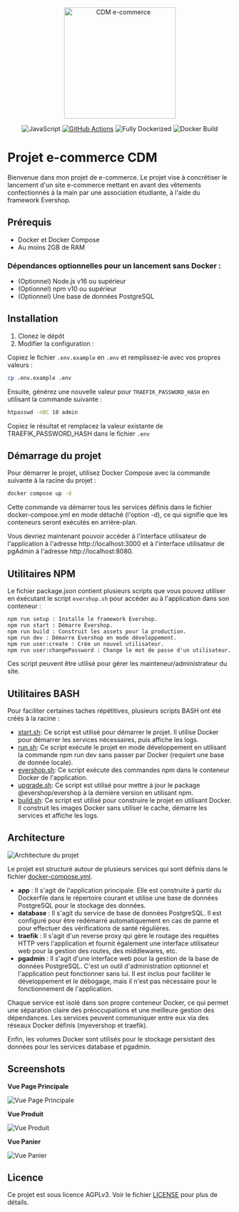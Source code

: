 <div align="center"><img src="https://raw.githubusercontent.com/g-cssx/cdm/main/themes/cdm/public/cdm-logo.webp" alt="CDM e-commerce" height="250"></div>

<div align="center">

![JavaScript](https://img.shields.io/badge/JavaScript-F7DF1E?logo=javascript&logoColor=000)
[![GitHub Actions](https://img.shields.io/badge/Using_GitHub_Actions-2088FF?logo=github-actions&logoColor=white)](https://docs.github.com/en/actions)
![Fully Dockerized](https://img.shields.io/badge/Fully_Dockerized-2496ED?logo=docker&logoColor=fff)
![Docker Build](https://github.com/g-cssx/cdm/actions/workflows/build.yml/badge.svg)

</div>

# Projet e-commerce CDM

Bienvenue dans mon projet de e-commerce. Le projet vise à concrétiser le lancement d'un site e-commerce mettant en avant des vêtements confectionnés à la main par une association étudiante, à l'aide du framework Evershop.

## Prérequis

- Docker et Docker Compose
- Au moins 2GB de RAM

### Dépendances optionnelles pour un lancement sans Docker :

- (Optionnel) Node.js v16 ou supérieur
- (Optionnel) npm v10 ou supérieur
- (Optionnel) Une base de données PostgreSQL

## Installation

1. Clonez le dépôt
2. Modifier la configuration :

Copiez le fichier `.env.example` en `.env` et remplissez-le avec vos propres valeurs :

```bash
cp .env.example .env
```

Ensuite, générez une nouvelle valeur pour `TRAEFIK_PASSWORD_HASH` en utilisant la commande suivante :

```bash
htpasswd -nBC 10 admin
```

Copiez le résultat et remplacez la valeur existante de TRAEFIK_PASSWORD_HASH dans le fichier `.env`

## Démarrage du projet

Pour démarrer le projet, utilisez Docker Compose avec la commande suivante à la racine du projet :

```bash
docker compose up -d
```

Cette commande va démarrer tous les services définis dans le fichier docker-compose.yml en mode détaché (l'option -d), ce qui signifie que les conteneurs seront exécutés en arrière-plan.

Vous devriez maintenant pouvoir accéder à l'interface utilisateur de l'application à l'adresse http://localhost:3000 et à l'interface utilisateur de pgAdmin à l'adresse http://localhost:8080.

## Utilitaires NPM

Le fichier package.json contient plusieurs scripts que vous pouvez utiliser en éxécutant le script `evershop.sh` pour accéder au à l'application dans son conteneur :

```
npm run setup : Installe le framework Evershop.
npm run start : Démarre Evershop.
npm run build : Construit les assets pour la production.
npm run dev : Démarre Evershop en mode développement.
npm run user:create : Crée un nouvel utilisateur.
npm run user:changePassword : Change le mot de passe d'un utilisateur.
```

Ces script peuvent être utilisé pour gérer les mainteneur/administrateur du site.

## Utilitaires BASH

Pour faciliter certaines taches répétitives, plusieurs scripts BASH ont été créés à la racine :

- [start.sh](start.sh): Ce script est utilisé pour démarrer le projet. Il utilise Docker pour démarrer les services nécessaires, puis affiche les logs.
- [run.sh](run.sh): Ce script exécute le projet en mode développement en utilisant la commande npm run dev sans passer par Docker (requiert une base de donnée locale).
- [evershop.sh](run.sh): Ce script exécute des commandes npm dans le conteneur Docker de l'application.
- [upgrade.sh](upgrade.sh): Ce script est utilisé pour mettre à jour le package @evershop/evershop à la dernière version en utilisant npm.
- [build.sh](build.sh): Ce script est utilisé pour construire le projet en utilisant Docker. Il construit les images Docker sans utiliser le cache, démarre les services et affiche les logs.

## Architecture

![Architecture du projet](https://raw.githubusercontent.com/g-cssx/cdm/main/media/architecture.svg)

Le projet est structuré autour de plusieurs services qui sont définis dans le fichier [docker-compose.yml](docker-compose.yml).

- **app** : Il s'agit de l'application principale. Elle est construite à partir du Dockerfile dans le répertoire courant et utilise une base de données PostgreSQL pour le stockage des données.
- **database** : Il s'agit du service de base de données PostgreSQL. Il est configuré pour être redémarré automatiquement en cas de panne et pour effectuer des vérifications de santé régulières.
- **traefik** : Il s'agit d'un reverse proxy qui gère le routage des requêtes HTTP vers l'application et fournit également une interface utilisateur web pour la gestion des routes, des middlewares, etc.
- **pgadmin** : Il s'agit d'une interface web pour la gestion de la base de données PostgreSQL. C'est un outil d'administration optionnel et l'application peut fonctionner sans lui. Il est inclus pour faciliter le développement et le débogage, mais il n'est pas nécessaire pour le fonctionnement de l'application.

Chaque service est isolé dans son propre conteneur Docker, ce qui permet une séparation claire des préoccupations et une meilleure gestion des dépendances. Les services peuvent communiquer entre eux via des réseaux Docker définis (myevershop et traefik).

Enfin, les volumes Docker sont utilisés pour le stockage persistant des données pour les services database et pgadmin.

## Screenshots

**Vue Page Principale**

![Vue Page Principale](https://raw.githubusercontent.com/g-cssx/cdm/main/media/vue-page-principale.png)

**Vue Produit**

![Vue Produit](https://raw.githubusercontent.com/g-cssx/cdm/main/media/vue-produit.png)

**Vue Panier**

![Vue Panier](https://raw.githubusercontent.com/g-cssx/cdm/main/media/vue-panier.png)

## Licence

Ce projet est sous licence AGPLv3. Voir le fichier [LICENSE](LICENSE) pour plus de détails.
